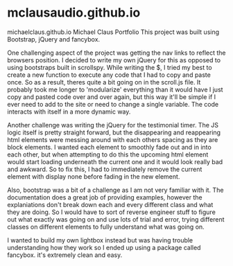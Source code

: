 # mclausaudio.github.io

michaelclaus.github.io
Michael Claus Portfolio This project was built using Bootstrap, jQuery and fancybox.

One challenging aspect of the project was getting the nav links to reflect the browsers position. I decided to write my own jQuery for this as opposed to using bootstraps built in scrollspy. While writing the $, I tried my best to create a new function to execute any code that I had to copy and paste once. So as a result, theres quite a bit going on in the scroll.js file. It probably took me longer to 'modularize' everything than it would have I just copy and pasted code over and over again, but this way it'll be simple if I ever need to add to the site or need to change a single variable. The code interacts with itself in a more dynamic way.

Another challenge was writing the jQuery for the testimonial timer. The JS logic itself is pretty straight forward, but the disappearing and reappearing html elements were messing around with each others spacing as they are block elements. I wanted each element to smoothly fade out and in into each other, but when attempting to do this the upcoming html element would start loading underneath the current one and it would look really bad and awkward. So to fix this, I had to immediately remove the current element with display none before fading in the new element.

Also, bootstrap was a bit of a challenge as I am not very familiar with it. The documentation does a great job of providing examples, however the explaniations don't break down each and every different class and what they are doing. So I would have to sort of reverse engineer stuff to figure out what exactly was going on and use lots of trial and error, trying different classes on different elements to fully understand what was going on.

I wanted to build my own lightbox instead but was having trouble understanding how they work so I ended up using a package called fancybox. it's extremely clean and easy.
